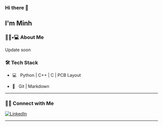 ### Hi there 👋<h2> I'm Minh</h2>

<h3> 👨🏻•💻 About Me </h3>
Update soon

<h3>🛠 Tech Stack</h3>

- 💻 &nbsp; Python | C++ | C | PCB Layout

- 🔧 &nbsp; Git | Markdown

<!--
- 🛢 &nbsp; MySQL | MongoDB
- 🖥 &nbsp; Illustrator| Photoshop | InDesign
-->

<!--
<br/><br/>
[![Minh's GitHub Stats](https://github-readme-stats.vercel.app/api?username=shivam0110&show_icons=true)](https://github.com/shivam0110)
<br/>
<br/>

<img src="https://github.com/nirala69/nirala69/blob/master/70804f7e25b11f29db904f2fa7b4cd9d.gif" width="350" align='right'>

![Top Langs](https://github-readme-stats.vercel.app/api/top-langs/?username=shivam0110&show_icons=true)

<br><br>
-->



<hr>

<h3> 🤝🏻 Connect with Me </h3>

<p align="left">

<a href="https://www.linkedin.com/in/minh-ph%E1%BA%A1m-ng%E1%BB%8Dc-980749188/"><img alt="LinkedIn" src="https://img.shields.io/badge/LinkedIn-Minh%20Pham-blue?style=flat-square&logo=linkedin"></a>

</p>
<!--
<a href="https://shivammalpani.netlify.app/"><img alt="Website" src="https://img.shields.io/badge/shivammalpani.netlify.app-black?style=flat-square&logo=google-chrome"></a>
<a href="https://www.instagram.com/i__disbalance/"><img alt="Instagram" src="https://img.shields.io/badge/Instagram-i__disbalance-black?style=flat-square&logo=instagram"></a>
<a href="mailto:shivammalpani111@gmail.com"><img alt="Email" src="https://img.shields.io/badge/Email-shivammalpani111@gmail.com-blue?style=flat-square&logo=gmail"></a>
-->

<hr>


